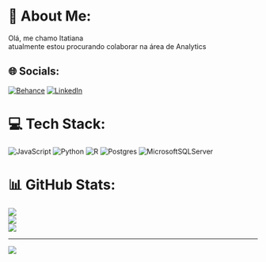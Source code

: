 # 💫 About Me:
Olá, me chamo Itatiana <br>atualmente estou procurando colaborar na área de Analytics


## 🌐 Socials:
[![Behance](https://img.shields.io/badge/Behance-1769ff?logo=behance&logoColor=white)](https://behance.net/https://www.behance.net/itatiana-chaves) [![LinkedIn](https://img.shields.io/badge/LinkedIn-%230077B5.svg?logo=linkedin&logoColor=white)](https://linkedin.com/in/https://www.linkedin.com/in/itatiana-chaves/) 

# 💻 Tech Stack:
![JavaScript](https://img.shields.io/badge/javascript-%23323330.svg?style=for-the-badge&logo=javascript&logoColor=%23F7DF1E) ![Python](https://img.shields.io/badge/python-3670A0?style=for-the-badge&logo=python&logoColor=ffdd54) ![R](https://img.shields.io/badge/r-%23276DC3.svg?style=for-the-badge&logo=r&logoColor=white) ![Postgres](https://img.shields.io/badge/postgres-%23316192.svg?style=for-the-badge&logo=postgresql&logoColor=white) ![MicrosoftSQLServer](https://img.shields.io/badge/Microsoft%20SQL%20Sever-CC2927?style=for-the-badge&logo=microsoft%20sql%20server&logoColor=white)
# 📊 GitHub Stats:
![](https://github-readme-stats.vercel.app/api?username=itatianachaves&theme=dark&hide_border=true&include_all_commits=false&count_private=true)<br/>
![](https://github-readme-streak-stats.herokuapp.com/?user=itatianachaves&theme=dark&hide_border=true)<br/>
![](https://github-readme-stats.vercel.app/api/top-langs/?username=itatianachaves&theme=dark&hide_border=true&include_all_commits=false&count_private=true&layout=compact)

---
[![](https://visitcount.itsvg.in/api?id=itatianachaves&icon=0&color=0)](https://visitcount.itsvg.in)

<!-- Proudly created with GPRM ( https://gprm.itsvg.in ) -->
